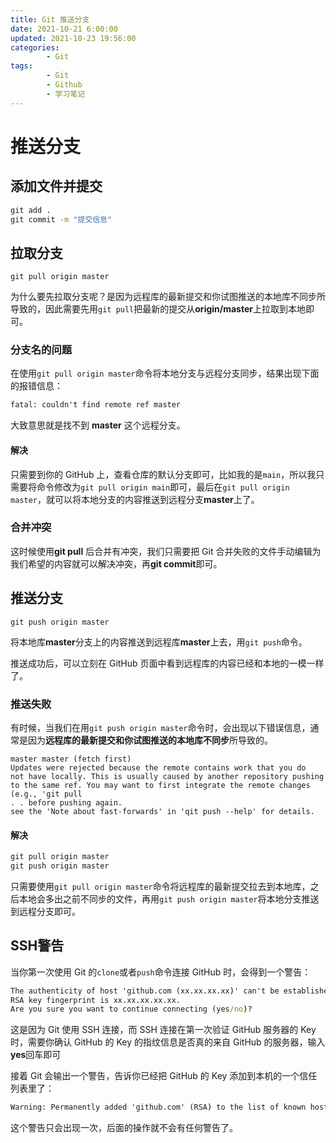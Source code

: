 ```yaml
---
title: Git 推送分支
date: 2021-10-21 6:00:00
updated: 2021-10-23 19:56:00
categories:
        - Git
tags:
        - Git
        - Github
        - 学习笔记
---
```

# 推送分支

## 添加文件并提交

```cmd
git add .
git commit -m "提交信息"
```

## 拉取分支

```
git pull origin master
```

为什么要先拉取分支呢？是因为远程库的最新提交和你试图推送的本地库不同步所导致的，因此需要先用`git pull`把最新的提交从**origin/master**上拉取到本地即可。

### 分支名的问题

在使用`git pull origin master`命令将本地分支与远程分支同步，结果出现下面的报错信息：

```cmd
fatal: couldn't find remote ref master
```

大致意思就是找不到 **master** 这个远程分支。

#### 解决

只需要到你的 GitHub 上，查看仓库的默认分支即可，比如我的是`main`，所以我只需要将命令修改为`git pull origin main`即可，最后在`git pull origin master`，就可以将本地分支的内容推送到远程分支**master**上了。

### 合并冲突

这时候使用**git pull** 后合并有冲突，我们只需要把 Git 合并失败的文件手动编辑为我们希望的内容就可以解决冲突，再**git commit**即可。

## 推送分支

```
git push origin master
```

将本地库**master**分支上的内容推送到远程库**master**上去，用`git push`命令。

推送成功后，可以立刻在 GitHub 页面中看到远程库的内容已经和本地的一模一样了。

### 推送失败

有时候，当我们在用`git push origin master`命令时，会出现以下错误信息，通常是因为**远程库的最新提交和你试图推送的本地库不同步**所导致的。

```
master master (fetch first)
Updates were rejected because the remote contains work that you do
not have locally. This is usually caused by another repository pushing
to the same ref. You may want to first integrate the remote changes
(e.g., 'git pull
. . before pushing again.
see the 'Note about fast-forwards' in 'qit push --help' for details.
```

#### 解决

```cmd
git pull origin master
git push origin master
```

只需要使用`git pull origin master`命令将远程库的最新提交拉去到本地库，之后本地会多出之前不同步的文件，再用`git push origin master`将本地分支推送到远程分支即可。

## SSH警告

当你第一次使用 Git 的`clone`或者`push`命令连接 GitHub 时，会得到一个警告：

```cmd 
The authenticity of host 'github.com (xx.xx.xx.xx)' can't be established.
RSA key fingerprint is xx.xx.xx.xx.xx.
Are you sure you want to continue connecting (yes/no)?
```

这是因为 Git 使用 SSH 连接，而 SSH 连接在第一次验证 GitHub 服务器的 Key 时，需要你确认 GitHub 的 Key 的指纹信息是否真的来自 GitHub 的服务器，输入**yes**回车即可

接着 Git 会输出一个警告，告诉你已经把 GitHub 的 Key 添加到本机的一个信任列表里了：

```cmd
Warning: Permanently added 'github.com' (RSA) to the list of known hosts.
```

这个警告只会出现一次，后面的操作就不会有任何警告了。
